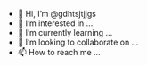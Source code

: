 - 👋 Hi, I’m @gdhtsjtjjgs
- 👀 I’m interested in ...
- 🌱 I’m currently learning ...
- 💞️ I’m looking to collaborate on ...
- 📫 How to reach me ...

<!---
gdhtsjtjjgs/gdhtsjtjjgs is a ✨ special ✨ repository because its `README.md` (this file) appears on your GitHub profile.
You can click the Preview link to take a look at your changes.
--->

